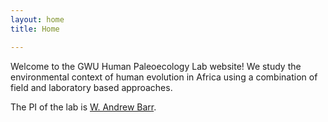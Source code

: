 ```yaml
---
layout: home
title: Home

---
```

Welcome to the GWU Human Paleoecology Lab website! We study the environmental context of human evolution in Africa using a combination of field and laboratory based approaches.

The PI of the lab is <a href="/andrew-barr/">W. Andrew Barr</a>.
